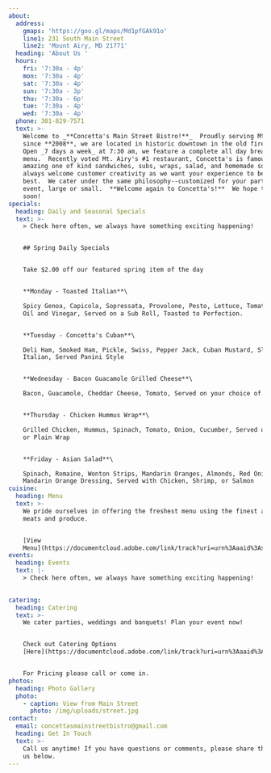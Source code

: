 ```yaml
---
about:
  address:
    gmaps: 'https://goo.gl/maps/Md1pfGAk91o'
    line1: 231 South Main Street
    line2: 'Mount Airy, MD 21771'
  heading: 'About Us '
  hours:
    fri: '7:30a - 4p'
    mon: '7:30a - 4p'
    sat: '7:30a - 4p'
    sun: '7:30a - 3p'
    thu: '7:30a - 6p'
    tue: '7:30a - 4p'
    wed: '7:30a - 4p'
  phone: 301-829-7571
  text: >-
    Welcome to _**Concetta's Main Street Bistro!**_  Proudly serving Mt. Airy
    since **2008**, we are located in historic downtown in the old firehouse.  
    Open _7 days a week_ at 7:30 am, we feature a complete all day breakfast
    menu.  Recently voted Mt. Airy's #1 restaurant, Concetta's is famous for our
    amazing one of kind sandwiches, subs, wraps, salad, and homemade soups.  We
    always welcome customer creativity as we want your experience to be the
    best.  We cater under the same philosophy--customized for your particular
    event, large or small.  **Welcome again to Concetta's!**  We hope to see you
    soon!
specials:
  heading: Daily and Seasonal Specials
  text: >-
    > Check here often, we always have something exciting happening!


    ## Spring Daily Specials


    Take $2.00 off our featured spring item of the day


    **Monday - Toasted Italian**\

    Spicy Genoa, Capicola, Sopressata, Provolone, Pesto, Lettuce, Tomato, Onion,
    Oil and Vinegar, Served on a Sub Roll, Toasted to Perfection.


    **Tuesday - Concetta's Cuban**\

    Deli Ham, Smoked Ham, Pickle, Swiss, Pepper Jack, Cuban Mustard, Sliced
    Italian, Served Panini Style


    **Wednesday - Bacon Guacamole Grilled Cheese**\

    Bacon, Guacamole, Cheddar Cheese, Tomato, Served on your choice of bread


    **Thursday - Chicken Hummus Wrap**\

    Grilled Chicken, Hummus, Spinach, Tomato, Onion, Cucumber, Served on Spinach
    or Plain Wrap


    **Friday - Asian Salad**\

    Spinach, Romaine, Wonton Strips, Mandarin Oranges, Almonds, Red Onion,
    Mandarin Orange Dressing, Served with Chicken, Shrimp, or Salmon
cuisine:
  heading: Menu
  text: >-
    We pride ourselves in offering the freshest menu using the finest available
    meats and produce.


    [View
    Menu](https://documentcloud.adobe.com/link/track?uri=urn%3Aaaid%3Ascds%3AUS%3A5fb108e5-243e-4049-9bb8-591228815cbe)
events:
  heading: Events
  text: |-
    > Check here often, we always have something exciting happening!

     
catering:
  heading: Catering
  text: >-
    We cater parties, weddings and banquets! Plan your event now!


    Check out Catering Options
    [Here](https://documentcloud.adobe.com/link/track?uri=urn%3Aaaid%3Ascds%3AUS%3A398dbed5-aab2-403b-ba43-cfaf3a34fc4a)


    For Pricing please call or come in.
photos:
  heading: Photo Gallery
  photo:
    - caption: View from Main Street
      photo: /img/uploads/street.jpg
contact:
  email: concettasmainstreetbistro@gmail.com
  heading: Get In Touch
  text: >-
    Call us anytime! If you have questions or comments, please share them with
    us below.
---
```


